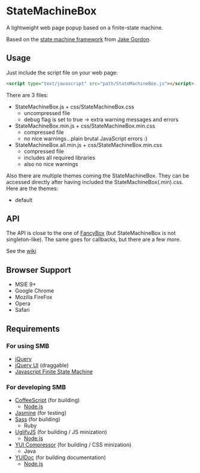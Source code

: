 # StateMachineBox

A lightweight web page popup based on a finite-state machine.

Based on the
[state machine framework](https://github.com/jakesgordon/javascript-state-machine)
from
[Jake Gordon](https://github.com/jakesgordon).

## Usage

Just include the script file on your web page:

```html
<script type="text/javascript" src="path/StateMachineBox.js"></script>
```

There are 3 files:

* StateMachineBox.js + css/StateMachineBox.css
    * uncompressed file
    * debug flag is set to true -> extra warning messages and errors
* StateMachineBox.min.js + css/StateMachineBox.min.css
    * compressed file
    * no nice warnings...plain brutal JavaScript errors :)
* StateMachineBox.all.min.js + css/StateMachineBox.min.css
    * compressed file
    * includes all required libraries
    * also no nice warnings

Also there are multiple themes coming the StateMachineBox.
They can be accessed directly after having included the StateMachineBox(.min).css.
Here are the themes:

* default


## API

The API is close to the one of [FancyBox](http://www.fancyapps.com/fancybox/) (but StateMachineBox is not singleton-like).
The same goes for callbacks, but there are a few more.

See the [wiki](...)

## Browser Support

* MSIE 9+
* Google Chrome
* Mozilla FireFox
* Opera
* Safari

## Requirements

### For using SMB

* [jQuery](http://jquery.com/)
* [jQuery UI](http://jqueryui.com/) (draggable)
* [Javascript Finite State Machine](http://github.com/jakesgordon/javascript-state-machine)

### For developing SMB

* [CoffeeScript](http://coffeescript.org/) (for building)
    * [Node.js](https://nodejs.org/)
* [Jasmine](http://jasmine.github.io/) (for testing)
* [Sass](http://sass-lang.com/) (for building)
    * Ruby
* [UglifyJS](https://github.com/mishoo/UglifyJS2) (for building / JS minization)
    * [Node.js](https://nodejs.org/)
* [YUI Compressor](https://github.com/yui/yuicompressor) (for building / CSS minization)
    * Java
* [YUIDoc](http://) (for building documentation)
    * [Node.js](https://nodejs.org/)
